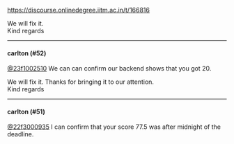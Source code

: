 https://discourse.onlinedegree.iitm.ac.in/t/166816

We will fix it.<br/>
Kind regards</p><hr>

<h4>carlton (#52)</h4>
<p><a class="mention" href="/u/23f1002510">@23f1002510</a> We can can confirm our backend shows that you got 20.</p>
<p>We will fix it. Thanks for bringing it to our attention.<br/>
Kind regards</p><hr>

<h4>carlton (#51)</h4>
<p><a class="mention" href="/u/22f3000935">@22f3000935</a> I can confirm that your score 77.5 was after midnight of the deadline.